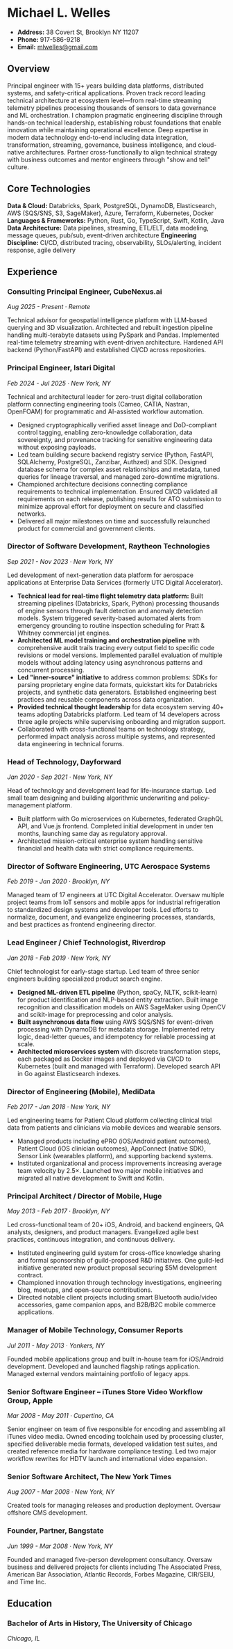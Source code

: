 # Michael L. Welles
- **Address:** 38 Covert St, Brooklyn NY 11207
- **Phone:** 917-586-9218
- **Email:** mlwelles@gmail.com

## Overview

Principal engineer with 15+ years building data platforms, distributed systems, and safety-critical applications. Proven track record leading technical architecture at ecosystem level—from real-time streaming telemetry pipelines processing thousands of sensors to data governance and ML orchestration. I champion pragmatic engineering discipline through hands-on technical leadership, establishing robust foundations that enable innovation while maintaining operational excellence. Deep expertise in modern data technology end-to-end including data integration, transformation, streaming, governance, business intelligence, and cloud-native architectures. Partner cross-functionally to align technical strategy with business outcomes and mentor engineers through "show and tell" culture.

## Core Technologies

**Data & Cloud:** Databricks, Spark, PostgreSQL, DynamoDB, Elasticsearch, AWS (SQS/SNS, S3, SageMaker), Azure, Terraform, Kubernetes, Docker
**Languages & Frameworks:** Python, Rust, Go, TypeScript, Swift, Kotlin, Java
**Data Architecture:** Data pipelines, streaming, ETL/ELT, data modeling, message queues, pub/sub, event-driven architecture
**Engineering Discipline:** CI/CD, distributed tracing, observability, SLOs/alerting, incident response, agile delivery

## Experience

### Consulting Principal Engineer, CubeNexus.ai
*Aug 2025 - Present · Remote*

Technical advisor for geospatial intelligence platform with LLM-based querying and 3D visualization. Architected and rebuilt ingestion pipeline handling multi-terabyte datasets using PySpark and Pandas. Implemented real-time telemetry streaming with event-driven architecture. Hardened API backend (Python/FastAPI) and established CI/CD across repositories.

### Principal Engineer, Istari Digital
*Feb 2024 - Jul 2025 · New York, NY*

Technical and architectural leader for zero-trust digital collaboration platform connecting engineering tools (Cameo, CATIA, Nastran, OpenFOAM) for programmatic and AI-assisted workflow automation.

- Designed cryptographically verified asset lineage and DoD-compliant control tagging, enabling zero-knowledge collaboration, data sovereignty, and provenance tracking for sensitive engineering data without exposing payloads.
- Led team building secure backend registry service (Python, FastAPI, SQLAlchemy, PostgreSQL, Zanzibar, Authzed) and SDK. Designed database schema for complex asset relationships and metadata, tuned queries for lineage traversal, and managed zero-downtime migrations.
- Championed architecture decisions connecting compliance requirements to technical implementation. Ensured CI/CD validated all requirements on each release, publishing results for ATO submission to minimize approval effort for deployment on secure and classified networks.
- Delivered all major milestones on time and successfully relaunched product for commercial and government clients.

### Director of Software Development, Raytheon Technologies
*Sep 2021 - Nov 2023 · New York, NY*

Led development of next-generation data platform for aerospace applications at Enterprise Data Services (formerly UTC Digital Accelerator).

- **Technical lead for real-time flight telemetry data platform:** Built streaming pipelines (Databricks, Spark, Python) processing thousands of engine sensors through fault detection and anomaly detection models. System triggered severity-based automated alerts from emergency grounding to routine inspection scheduling for Pratt & Whitney commercial jet engines.
- **Architected ML model training and orchestration pipeline** with comprehensive audit trails tracing every output field to specific code revisions or model versions. Implemented parallel evaluation of multiple models without adding latency using asynchronous patterns and concurrent processing.
- **Led "inner-source" initiative** to address common problems: SDKs for parsing proprietary engine data formats, quickstart kits for Databricks projects, and synthetic data generators. Established engineering best practices and reusable components across data organization.
- **Provided technical thought leadership** for data ecosystem serving 40+ teams adopting Databricks platform. Led team of 14 developers across three agile projects while supervising onboarding and migration support.
- Collaborated with cross-functional teams on technology strategy, performed impact analysis across multiple systems, and represented data engineering in technical forums.

### Head of Technology, Dayforward
*Jan 2020 - Sep 2021 · New York, NY*

Head of technology and development lead for life-insurance startup. Led small team designing and building algorithmic underwriting and policy-management platform.

- Built platform with Go microservices on Kubernetes, federated GraphQL API, and Vue.js frontend. Completed initial development in under ten months, launching same day as regulatory approval.
- Architected mission-critical enterprise system handling sensitive financial and health data with strict compliance requirements.

### Director of Software Engineering, UTC Aerospace Systems
*Feb 2019 - Jan 2020 · Brooklyn, NY*

Managed team of 17 engineers at UTC Digital Accelerator. Oversaw multiple project teams from IoT sensors and mobile apps for industrial refrigeration to standardized design systems and developer tools. Led efforts to normalize, document, and evangelize engineering processes, standards, and best practices as frontend engineering director.

### Lead Engineer / Chief Technologist, Riverdrop
*Jan 2018 - Feb 2019 · New York, NY*

Chief technologist for early-stage startup. Led team of three senior engineers building specialized product search engine.

- **Designed ML-driven ETL pipeline** (Python, spaCy, NLTK, scikit-learn) for product identification and NLP-based entity extraction. Built image recognition and classification models on AWS SageMaker using OpenCV and scikit-image for preprocessing and color analysis.
- **Built asynchronous data flow** using AWS SQS/SNS for event-driven processing with DynamoDB for metadata storage. Implemented retry logic, dead-letter queues, and idempotency for reliable processing at scale.
- **Architected microservices system** with discrete transformation steps, each packaged as Docker images and deployed via CI/CD to Kubernetes (built and managed with Terraform). Developed search API in Go against Elasticsearch indexes.

### Director of Engineering (Mobile), MediData
*Feb 2017 - Jan 2018 · New York, NY*

Led engineering teams for Patient Cloud platform collecting clinical trial data from patients and clinicians via mobile devices and wearable sensors.

- Managed products including ePRO (iOS/Android patient outcomes), Patient Cloud (iOS clinician outcomes), AppConnect (native SDK), Sensor Link (wearables platform), and supporting backend systems.
- Instituted organizational and process improvements increasing average team velocity by 2.5×. Launched two major mobile initiatives and migrated all native development to Swift and Kotlin.

### Principal Architect / Director of Mobile, Huge
*May 2013 - Feb 2017 · Brooklyn, NY*

Led cross-functional team of 20+ iOS, Android, and backend engineers, QA analysts, designers, and product managers. Evangelized agile best practices, continuous integration, and continuous delivery.

- Instituted engineering guild system for cross-office knowledge sharing and formal sponsorship of guild-proposed R&D initiatives. One guild-led initiative generated new product proposal securing $5M development contract.
- Championed innovation through technology investigations, engineering blog, meetups, and open-source contributions.
- Directed notable client projects including smart Bluetooth audio/video accessories, game companion apps, and B2B/B2C mobile commerce applications.

### Manager of Mobile Technology, Consumer Reports
*Jul 2011 - May 2013 · Yonkers, NY*

Founded mobile applications group and built in-house team for iOS/Android development. Developed and launched flagship ratings application. Managed external vendors maintaining portfolio of legacy apps.

### Senior Software Engineer – iTunes Store Video Workflow Group, Apple
*Mar 2008 - May 2011 · Cupertino, CA*

Senior engineer on team of five responsible for encoding and assembling all iTunes video media. Owned encoding toolchain used by processing cluster, specified deliverable media formats, developed validation test suites, and created reference media for hardware compliance testing. Led two major workflow rewrites for HDTV launch and international video expansion.

### Senior Software Architect, The New York Times
*Aug 2007 - Mar 2008 · New York, NY*

Created tools for managing releases and production deployment. Oversaw offshore CMS development.

### Founder, Partner, Bangstate
*Jun 1999 - Mar 2008 · New York, NY*

Founded and managed five-person development consultancy. Oversaw business and delivered projects for clients including The Associated Press, American Bar Association, Atlantic Records, Forbes Magazine, CIR/SEIU, and Time Inc.

## Education

### Bachelor of Arts in History, The University of Chicago
*Chicago, IL*

